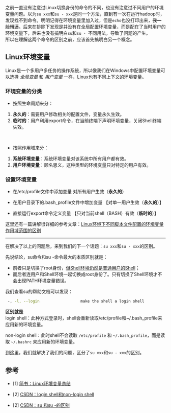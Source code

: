 之前一直没有注意过Linux切换身份的命令的不同，也没有注意过不同用户的环境变量问题。以为`su xxx`和`su - xxx`是同一个方法，直到有一次在运行hadoop时，发现找不到命令。明明记得在环境变量里加入过，但是`echo`也没打印出来，~~我一脸懵逼~~。后来在排除下发现是并没有在全局配置环境变量，而是配在了当时用户的环境变量下，后来也没有搞明白`su`和`su - `不同用法，导致了问题的产生。  
所以在理解这两个命令的区别之前，应该首先搞明白另一个概念。  

## Linux环境变量  
Linux是一个多用户多任务的操作系统，所以像我们在Windows中配置环境变量可以选择 *全局变量* 和 *用户变量* 一样，Linux也有不同上下文的环境变量。  
### 环境变量的分类  
* 按照生命周期来分：  
1. **永久的**：需要用户修改相关的配置文件，变量永久生效。
2. **临时的**：用户利用export命令，在当前终端下声明环境变量，关闭Shell终端失效。

<br />

* 按照作用域来分：
1. **系统环境变量**：系统环境变量对该系统中所有用户都有效。
2. **用户环境变量**：顾名思义，这种类型的环境变量只对特定的用户有效。

### 设置环境变量  

* 在/etc/profile文件中添加变量 对所有用户生效（**永久的**）

* 在用户目录下的.bash_profile文件中增加变量 【对单一用户生效（**永久的**）】

* 直接运行export命令定义变量 【只对当前shell（BASH）有效（**临时的**）】

这里还有一篇讲解很详细的参考文章：[Linux环境下不同脚本文件配置的环境变量作用域范围的区别](https://blog.csdn.net/highfly591/article/details/42497007)  

<hr />

在解决了以上的问题后，来到我们的下一个话题：`su xxx`和`su - xxx`的区别。  

先说结论，su命令和su -命令最大的本质区别就是：
- 前者只是切换了root身份，<u>但Shell环境仍然是普通用户的Shell</u>；
- 而后者连用户和Shell环境一起切换成root身份了。只有切换了Shell环境才不会出现PATH环境变量错误。

我们查看su的帮助文档可以发现：

```bash
 -, -l, --login                  make the shell a login shell
```

**区别就是**  
login shell：此种方式登录时，shell会重新读取/etc/profile和~/.bash_profile来应用新的环境变量。

non-login shell：此时shell不会读取 `/etc/profile` 和 `~/.bash_profile`，而是读取 `~/.bashrc` 来应用新的环境变量。

到这里，我们就解决了我们的问题，区分了`su xxx`和`su - xxx`的区别。


## 参考
- [1] [简书：Linux环境变量总结](https://www.jianshu.com/p/ac2bc0ad3d74)

- [2] [CSDN：login shell和non-login shell](https://blog.csdn.net/zzzhktk/article/details/8221133)

- [2] [CSDN：su 和su -的区别](https://blog.csdn.net/nayanminxing/article/details/76424115)
